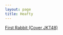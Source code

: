 ```yaml
---
layout: page
title: Heafty
---
```


<div class="htl">
  <a href="/firstrabbit-coverjkt48-heafty">
First Rabbit (Cover JKT48)
  </a>
</div>
